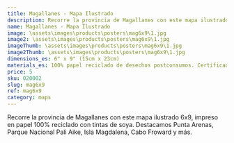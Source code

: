 ```yaml
---
title: Magallanes - Mapa Ilustrado
description: Recorre la provincia de Magallanes con este mapa ilustrado 6x9, impreso en papel 100% reciclado.
name: Magallanes - Mapa Ilustrado
image: \assets\images\products\posters\mag6x9\1.jpg
image2: \assets\images\products\posters\mag6x9\1.jpg
imageThumb: \assets\images\products\posters\mag6x9\1.jpg
image2Thumb: \assets\images\products\posters\mag6x9\1.jpg
dimensions_es: 6" x 9" (15cm x 23cm)
materials_es: 100% papel reciclado de desechos postconsumos. Certificado FSC.
price: 5
sku: 020002
slug: mag6x9
ref: mag6x9
category: maps
---
```

Recorre la provincia de Magallanes con este mapa ilustrado 6x9, impreso en papel 100% reciclado con tintas de soya. Destacamos Punta Arenas, Parque Nacional Pali Aike, Isla Magdalena, Cabo Froward y más.
